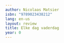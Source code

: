 ```yaml
---
author: Nicolaas Matsier
isbn: "9789023438212"
lang: en-us
layout: review
title: Elke dag vaderdag
year: 0
---
```

